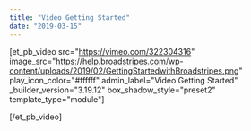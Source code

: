 ```yaml
---
title: "Video Getting Started"
date: "2019-03-15"
---
```


\[et\_pb\_video src="https://vimeo.com/322304316" image\_src="https://help.broadstripes.com/wp-content/uploads/2019/02/GettingStartedwithBroadstripes.png" play\_icon\_color="#ffffff" admin\_label="Video Getting Started" \_builder\_version="3.19.12" box\_shadow\_style="preset2" template\_type="module"\] 

\[/et\_pb\_video\]
